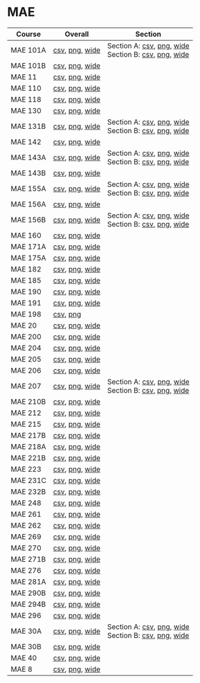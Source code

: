 # MAE

| Course | Overall | Section |
| ------ | ------- | ------- |
| MAE 101A | [csv](https://github.com/UCSD-Historical-Enrollment-Data/2024Winter/blob/main/overall/MAE%20101A.csv), [png](https://raw.githubusercontent.com/UCSD-Historical-Enrollment-Data/2024Winter/main/plot_overall/MAE%20101A.png), [wide](https://raw.githubusercontent.com/UCSD-Historical-Enrollment-Data/2024Winter/main/plot_overall_wide/MAE%20101A.png) | Section A: [csv](https://github.com/UCSD-Historical-Enrollment-Data/2024Winter/blob/main/section/MAE%20101A_A.csv), [png](https://raw.githubusercontent.com/UCSD-Historical-Enrollment-Data/2024Winter/main/plot_section/MAE%20101A_A.png), [wide](https://raw.githubusercontent.com/UCSD-Historical-Enrollment-Data/2024Winter/main/plot_section_wide/MAE%20101A_A.png)<br>Section B: [csv](https://github.com/UCSD-Historical-Enrollment-Data/2024Winter/blob/main/section/MAE%20101A_B.csv), [png](https://raw.githubusercontent.com/UCSD-Historical-Enrollment-Data/2024Winter/main/plot_section/MAE%20101A_B.png), [wide](https://raw.githubusercontent.com/UCSD-Historical-Enrollment-Data/2024Winter/main/plot_section_wide/MAE%20101A_B.png) |
| MAE 101B | [csv](https://github.com/UCSD-Historical-Enrollment-Data/2024Winter/blob/main/overall/MAE%20101B.csv), [png](https://raw.githubusercontent.com/UCSD-Historical-Enrollment-Data/2024Winter/main/plot_overall/MAE%20101B.png), [wide](https://raw.githubusercontent.com/UCSD-Historical-Enrollment-Data/2024Winter/main/plot_overall_wide/MAE%20101B.png) |  |
| MAE 11 | [csv](https://github.com/UCSD-Historical-Enrollment-Data/2024Winter/blob/main/overall/MAE%2011.csv), [png](https://raw.githubusercontent.com/UCSD-Historical-Enrollment-Data/2024Winter/main/plot_overall/MAE%2011.png), [wide](https://raw.githubusercontent.com/UCSD-Historical-Enrollment-Data/2024Winter/main/plot_overall_wide/MAE%2011.png) |  |
| MAE 110 | [csv](https://github.com/UCSD-Historical-Enrollment-Data/2024Winter/blob/main/overall/MAE%20110.csv), [png](https://raw.githubusercontent.com/UCSD-Historical-Enrollment-Data/2024Winter/main/plot_overall/MAE%20110.png), [wide](https://raw.githubusercontent.com/UCSD-Historical-Enrollment-Data/2024Winter/main/plot_overall_wide/MAE%20110.png) |  |
| MAE 118 | [csv](https://github.com/UCSD-Historical-Enrollment-Data/2024Winter/blob/main/overall/MAE%20118.csv), [png](https://raw.githubusercontent.com/UCSD-Historical-Enrollment-Data/2024Winter/main/plot_overall/MAE%20118.png), [wide](https://raw.githubusercontent.com/UCSD-Historical-Enrollment-Data/2024Winter/main/plot_overall_wide/MAE%20118.png) |  |
| MAE 130 | [csv](https://github.com/UCSD-Historical-Enrollment-Data/2024Winter/blob/main/overall/MAE%20130.csv), [png](https://raw.githubusercontent.com/UCSD-Historical-Enrollment-Data/2024Winter/main/plot_overall/MAE%20130.png), [wide](https://raw.githubusercontent.com/UCSD-Historical-Enrollment-Data/2024Winter/main/plot_overall_wide/MAE%20130.png) |  |
| MAE 131B | [csv](https://github.com/UCSD-Historical-Enrollment-Data/2024Winter/blob/main/overall/MAE%20131B.csv), [png](https://raw.githubusercontent.com/UCSD-Historical-Enrollment-Data/2024Winter/main/plot_overall/MAE%20131B.png), [wide](https://raw.githubusercontent.com/UCSD-Historical-Enrollment-Data/2024Winter/main/plot_overall_wide/MAE%20131B.png) | Section A: [csv](https://github.com/UCSD-Historical-Enrollment-Data/2024Winter/blob/main/section/MAE%20131B_A.csv), [png](https://raw.githubusercontent.com/UCSD-Historical-Enrollment-Data/2024Winter/main/plot_section/MAE%20131B_A.png), [wide](https://raw.githubusercontent.com/UCSD-Historical-Enrollment-Data/2024Winter/main/plot_section_wide/MAE%20131B_A.png)<br>Section B: [csv](https://github.com/UCSD-Historical-Enrollment-Data/2024Winter/blob/main/section/MAE%20131B_B.csv), [png](https://raw.githubusercontent.com/UCSD-Historical-Enrollment-Data/2024Winter/main/plot_section/MAE%20131B_B.png), [wide](https://raw.githubusercontent.com/UCSD-Historical-Enrollment-Data/2024Winter/main/plot_section_wide/MAE%20131B_B.png) |
| MAE 142 | [csv](https://github.com/UCSD-Historical-Enrollment-Data/2024Winter/blob/main/overall/MAE%20142.csv), [png](https://raw.githubusercontent.com/UCSD-Historical-Enrollment-Data/2024Winter/main/plot_overall/MAE%20142.png), [wide](https://raw.githubusercontent.com/UCSD-Historical-Enrollment-Data/2024Winter/main/plot_overall_wide/MAE%20142.png) |  |
| MAE 143A | [csv](https://github.com/UCSD-Historical-Enrollment-Data/2024Winter/blob/main/overall/MAE%20143A.csv), [png](https://raw.githubusercontent.com/UCSD-Historical-Enrollment-Data/2024Winter/main/plot_overall/MAE%20143A.png), [wide](https://raw.githubusercontent.com/UCSD-Historical-Enrollment-Data/2024Winter/main/plot_overall_wide/MAE%20143A.png) | Section A: [csv](https://github.com/UCSD-Historical-Enrollment-Data/2024Winter/blob/main/section/MAE%20143A_A.csv), [png](https://raw.githubusercontent.com/UCSD-Historical-Enrollment-Data/2024Winter/main/plot_section/MAE%20143A_A.png), [wide](https://raw.githubusercontent.com/UCSD-Historical-Enrollment-Data/2024Winter/main/plot_section_wide/MAE%20143A_A.png)<br>Section B: [csv](https://github.com/UCSD-Historical-Enrollment-Data/2024Winter/blob/main/section/MAE%20143A_B.csv), [png](https://raw.githubusercontent.com/UCSD-Historical-Enrollment-Data/2024Winter/main/plot_section/MAE%20143A_B.png), [wide](https://raw.githubusercontent.com/UCSD-Historical-Enrollment-Data/2024Winter/main/plot_section_wide/MAE%20143A_B.png) |
| MAE 143B | [csv](https://github.com/UCSD-Historical-Enrollment-Data/2024Winter/blob/main/overall/MAE%20143B.csv), [png](https://raw.githubusercontent.com/UCSD-Historical-Enrollment-Data/2024Winter/main/plot_overall/MAE%20143B.png), [wide](https://raw.githubusercontent.com/UCSD-Historical-Enrollment-Data/2024Winter/main/plot_overall_wide/MAE%20143B.png) |  |
| MAE 155A | [csv](https://github.com/UCSD-Historical-Enrollment-Data/2024Winter/blob/main/overall/MAE%20155A.csv), [png](https://raw.githubusercontent.com/UCSD-Historical-Enrollment-Data/2024Winter/main/plot_overall/MAE%20155A.png), [wide](https://raw.githubusercontent.com/UCSD-Historical-Enrollment-Data/2024Winter/main/plot_overall_wide/MAE%20155A.png) | Section A: [csv](https://github.com/UCSD-Historical-Enrollment-Data/2024Winter/blob/main/section/MAE%20155A_A.csv), [png](https://raw.githubusercontent.com/UCSD-Historical-Enrollment-Data/2024Winter/main/plot_section/MAE%20155A_A.png), [wide](https://raw.githubusercontent.com/UCSD-Historical-Enrollment-Data/2024Winter/main/plot_section_wide/MAE%20155A_A.png)<br>Section B: [csv](https://github.com/UCSD-Historical-Enrollment-Data/2024Winter/blob/main/section/MAE%20155A_B.csv), [png](https://raw.githubusercontent.com/UCSD-Historical-Enrollment-Data/2024Winter/main/plot_section/MAE%20155A_B.png), [wide](https://raw.githubusercontent.com/UCSD-Historical-Enrollment-Data/2024Winter/main/plot_section_wide/MAE%20155A_B.png) |
| MAE 156A | [csv](https://github.com/UCSD-Historical-Enrollment-Data/2024Winter/blob/main/overall/MAE%20156A.csv), [png](https://raw.githubusercontent.com/UCSD-Historical-Enrollment-Data/2024Winter/main/plot_overall/MAE%20156A.png), [wide](https://raw.githubusercontent.com/UCSD-Historical-Enrollment-Data/2024Winter/main/plot_overall_wide/MAE%20156A.png) |  |
| MAE 156B | [csv](https://github.com/UCSD-Historical-Enrollment-Data/2024Winter/blob/main/overall/MAE%20156B.csv), [png](https://raw.githubusercontent.com/UCSD-Historical-Enrollment-Data/2024Winter/main/plot_overall/MAE%20156B.png), [wide](https://raw.githubusercontent.com/UCSD-Historical-Enrollment-Data/2024Winter/main/plot_overall_wide/MAE%20156B.png) | Section A: [csv](https://github.com/UCSD-Historical-Enrollment-Data/2024Winter/blob/main/section/MAE%20156B_A.csv), [png](https://raw.githubusercontent.com/UCSD-Historical-Enrollment-Data/2024Winter/main/plot_section/MAE%20156B_A.png), [wide](https://raw.githubusercontent.com/UCSD-Historical-Enrollment-Data/2024Winter/main/plot_section_wide/MAE%20156B_A.png)<br>Section B: [csv](https://github.com/UCSD-Historical-Enrollment-Data/2024Winter/blob/main/section/MAE%20156B_B.csv), [png](https://raw.githubusercontent.com/UCSD-Historical-Enrollment-Data/2024Winter/main/plot_section/MAE%20156B_B.png), [wide](https://raw.githubusercontent.com/UCSD-Historical-Enrollment-Data/2024Winter/main/plot_section_wide/MAE%20156B_B.png) |
| MAE 160 | [csv](https://github.com/UCSD-Historical-Enrollment-Data/2024Winter/blob/main/overall/MAE%20160.csv), [png](https://raw.githubusercontent.com/UCSD-Historical-Enrollment-Data/2024Winter/main/plot_overall/MAE%20160.png), [wide](https://raw.githubusercontent.com/UCSD-Historical-Enrollment-Data/2024Winter/main/plot_overall_wide/MAE%20160.png) |  |
| MAE 171A | [csv](https://github.com/UCSD-Historical-Enrollment-Data/2024Winter/blob/main/overall/MAE%20171A.csv), [png](https://raw.githubusercontent.com/UCSD-Historical-Enrollment-Data/2024Winter/main/plot_overall/MAE%20171A.png), [wide](https://raw.githubusercontent.com/UCSD-Historical-Enrollment-Data/2024Winter/main/plot_overall_wide/MAE%20171A.png) |  |
| MAE 175A | [csv](https://github.com/UCSD-Historical-Enrollment-Data/2024Winter/blob/main/overall/MAE%20175A.csv), [png](https://raw.githubusercontent.com/UCSD-Historical-Enrollment-Data/2024Winter/main/plot_overall/MAE%20175A.png), [wide](https://raw.githubusercontent.com/UCSD-Historical-Enrollment-Data/2024Winter/main/plot_overall_wide/MAE%20175A.png) |  |
| MAE 182 | [csv](https://github.com/UCSD-Historical-Enrollment-Data/2024Winter/blob/main/overall/MAE%20182.csv), [png](https://raw.githubusercontent.com/UCSD-Historical-Enrollment-Data/2024Winter/main/plot_overall/MAE%20182.png), [wide](https://raw.githubusercontent.com/UCSD-Historical-Enrollment-Data/2024Winter/main/plot_overall_wide/MAE%20182.png) |  |
| MAE 185 | [csv](https://github.com/UCSD-Historical-Enrollment-Data/2024Winter/blob/main/overall/MAE%20185.csv), [png](https://raw.githubusercontent.com/UCSD-Historical-Enrollment-Data/2024Winter/main/plot_overall/MAE%20185.png), [wide](https://raw.githubusercontent.com/UCSD-Historical-Enrollment-Data/2024Winter/main/plot_overall_wide/MAE%20185.png) |  |
| MAE 190 | [csv](https://github.com/UCSD-Historical-Enrollment-Data/2024Winter/blob/main/overall/MAE%20190.csv), [png](https://raw.githubusercontent.com/UCSD-Historical-Enrollment-Data/2024Winter/main/plot_overall/MAE%20190.png), [wide](https://raw.githubusercontent.com/UCSD-Historical-Enrollment-Data/2024Winter/main/plot_overall_wide/MAE%20190.png) |  |
| MAE 191 | [csv](https://github.com/UCSD-Historical-Enrollment-Data/2024Winter/blob/main/overall/MAE%20191.csv), [png](https://raw.githubusercontent.com/UCSD-Historical-Enrollment-Data/2024Winter/main/plot_overall/MAE%20191.png), [wide](https://raw.githubusercontent.com/UCSD-Historical-Enrollment-Data/2024Winter/main/plot_overall_wide/MAE%20191.png) |  |
| MAE 198 | [csv](https://github.com/UCSD-Historical-Enrollment-Data/2024Winter/blob/main/overall/MAE%20198.csv), [png](https://raw.githubusercontent.com/UCSD-Historical-Enrollment-Data/2024Winter/main/plot_overall/MAE%20198.png) |  |
| MAE 20 | [csv](https://github.com/UCSD-Historical-Enrollment-Data/2024Winter/blob/main/overall/MAE%2020.csv), [png](https://raw.githubusercontent.com/UCSD-Historical-Enrollment-Data/2024Winter/main/plot_overall/MAE%2020.png), [wide](https://raw.githubusercontent.com/UCSD-Historical-Enrollment-Data/2024Winter/main/plot_overall_wide/MAE%2020.png) |  |
| MAE 200 | [csv](https://github.com/UCSD-Historical-Enrollment-Data/2024Winter/blob/main/overall/MAE%20200.csv), [png](https://raw.githubusercontent.com/UCSD-Historical-Enrollment-Data/2024Winter/main/plot_overall/MAE%20200.png), [wide](https://raw.githubusercontent.com/UCSD-Historical-Enrollment-Data/2024Winter/main/plot_overall_wide/MAE%20200.png) |  |
| MAE 204 | [csv](https://github.com/UCSD-Historical-Enrollment-Data/2024Winter/blob/main/overall/MAE%20204.csv), [png](https://raw.githubusercontent.com/UCSD-Historical-Enrollment-Data/2024Winter/main/plot_overall/MAE%20204.png), [wide](https://raw.githubusercontent.com/UCSD-Historical-Enrollment-Data/2024Winter/main/plot_overall_wide/MAE%20204.png) |  |
| MAE 205 | [csv](https://github.com/UCSD-Historical-Enrollment-Data/2024Winter/blob/main/overall/MAE%20205.csv), [png](https://raw.githubusercontent.com/UCSD-Historical-Enrollment-Data/2024Winter/main/plot_overall/MAE%20205.png), [wide](https://raw.githubusercontent.com/UCSD-Historical-Enrollment-Data/2024Winter/main/plot_overall_wide/MAE%20205.png) |  |
| MAE 206 | [csv](https://github.com/UCSD-Historical-Enrollment-Data/2024Winter/blob/main/overall/MAE%20206.csv), [png](https://raw.githubusercontent.com/UCSD-Historical-Enrollment-Data/2024Winter/main/plot_overall/MAE%20206.png), [wide](https://raw.githubusercontent.com/UCSD-Historical-Enrollment-Data/2024Winter/main/plot_overall_wide/MAE%20206.png) |  |
| MAE 207 | [csv](https://github.com/UCSD-Historical-Enrollment-Data/2024Winter/blob/main/overall/MAE%20207.csv), [png](https://raw.githubusercontent.com/UCSD-Historical-Enrollment-Data/2024Winter/main/plot_overall/MAE%20207.png), [wide](https://raw.githubusercontent.com/UCSD-Historical-Enrollment-Data/2024Winter/main/plot_overall_wide/MAE%20207.png) | Section A: [csv](https://github.com/UCSD-Historical-Enrollment-Data/2024Winter/blob/main/section/MAE%20207_A.csv), [png](https://raw.githubusercontent.com/UCSD-Historical-Enrollment-Data/2024Winter/main/plot_section/MAE%20207_A.png), [wide](https://raw.githubusercontent.com/UCSD-Historical-Enrollment-Data/2024Winter/main/plot_section_wide/MAE%20207_A.png)<br>Section B: [csv](https://github.com/UCSD-Historical-Enrollment-Data/2024Winter/blob/main/section/MAE%20207_B.csv), [png](https://raw.githubusercontent.com/UCSD-Historical-Enrollment-Data/2024Winter/main/plot_section/MAE%20207_B.png), [wide](https://raw.githubusercontent.com/UCSD-Historical-Enrollment-Data/2024Winter/main/plot_section_wide/MAE%20207_B.png) |
| MAE 210B | [csv](https://github.com/UCSD-Historical-Enrollment-Data/2024Winter/blob/main/overall/MAE%20210B.csv), [png](https://raw.githubusercontent.com/UCSD-Historical-Enrollment-Data/2024Winter/main/plot_overall/MAE%20210B.png), [wide](https://raw.githubusercontent.com/UCSD-Historical-Enrollment-Data/2024Winter/main/plot_overall_wide/MAE%20210B.png) |  |
| MAE 212 | [csv](https://github.com/UCSD-Historical-Enrollment-Data/2024Winter/blob/main/overall/MAE%20212.csv), [png](https://raw.githubusercontent.com/UCSD-Historical-Enrollment-Data/2024Winter/main/plot_overall/MAE%20212.png), [wide](https://raw.githubusercontent.com/UCSD-Historical-Enrollment-Data/2024Winter/main/plot_overall_wide/MAE%20212.png) |  |
| MAE 215 | [csv](https://github.com/UCSD-Historical-Enrollment-Data/2024Winter/blob/main/overall/MAE%20215.csv), [png](https://raw.githubusercontent.com/UCSD-Historical-Enrollment-Data/2024Winter/main/plot_overall/MAE%20215.png), [wide](https://raw.githubusercontent.com/UCSD-Historical-Enrollment-Data/2024Winter/main/plot_overall_wide/MAE%20215.png) |  |
| MAE 217B | [csv](https://github.com/UCSD-Historical-Enrollment-Data/2024Winter/blob/main/overall/MAE%20217B.csv), [png](https://raw.githubusercontent.com/UCSD-Historical-Enrollment-Data/2024Winter/main/plot_overall/MAE%20217B.png), [wide](https://raw.githubusercontent.com/UCSD-Historical-Enrollment-Data/2024Winter/main/plot_overall_wide/MAE%20217B.png) |  |
| MAE 218A | [csv](https://github.com/UCSD-Historical-Enrollment-Data/2024Winter/blob/main/overall/MAE%20218A.csv), [png](https://raw.githubusercontent.com/UCSD-Historical-Enrollment-Data/2024Winter/main/plot_overall/MAE%20218A.png), [wide](https://raw.githubusercontent.com/UCSD-Historical-Enrollment-Data/2024Winter/main/plot_overall_wide/MAE%20218A.png) |  |
| MAE 221B | [csv](https://github.com/UCSD-Historical-Enrollment-Data/2024Winter/blob/main/overall/MAE%20221B.csv), [png](https://raw.githubusercontent.com/UCSD-Historical-Enrollment-Data/2024Winter/main/plot_overall/MAE%20221B.png), [wide](https://raw.githubusercontent.com/UCSD-Historical-Enrollment-Data/2024Winter/main/plot_overall_wide/MAE%20221B.png) |  |
| MAE 223 | [csv](https://github.com/UCSD-Historical-Enrollment-Data/2024Winter/blob/main/overall/MAE%20223.csv), [png](https://raw.githubusercontent.com/UCSD-Historical-Enrollment-Data/2024Winter/main/plot_overall/MAE%20223.png), [wide](https://raw.githubusercontent.com/UCSD-Historical-Enrollment-Data/2024Winter/main/plot_overall_wide/MAE%20223.png) |  |
| MAE 231C | [csv](https://github.com/UCSD-Historical-Enrollment-Data/2024Winter/blob/main/overall/MAE%20231C.csv), [png](https://raw.githubusercontent.com/UCSD-Historical-Enrollment-Data/2024Winter/main/plot_overall/MAE%20231C.png), [wide](https://raw.githubusercontent.com/UCSD-Historical-Enrollment-Data/2024Winter/main/plot_overall_wide/MAE%20231C.png) |  |
| MAE 232B | [csv](https://github.com/UCSD-Historical-Enrollment-Data/2024Winter/blob/main/overall/MAE%20232B.csv), [png](https://raw.githubusercontent.com/UCSD-Historical-Enrollment-Data/2024Winter/main/plot_overall/MAE%20232B.png), [wide](https://raw.githubusercontent.com/UCSD-Historical-Enrollment-Data/2024Winter/main/plot_overall_wide/MAE%20232B.png) |  |
| MAE 248 | [csv](https://github.com/UCSD-Historical-Enrollment-Data/2024Winter/blob/main/overall/MAE%20248.csv), [png](https://raw.githubusercontent.com/UCSD-Historical-Enrollment-Data/2024Winter/main/plot_overall/MAE%20248.png), [wide](https://raw.githubusercontent.com/UCSD-Historical-Enrollment-Data/2024Winter/main/plot_overall_wide/MAE%20248.png) |  |
| MAE 261 | [csv](https://github.com/UCSD-Historical-Enrollment-Data/2024Winter/blob/main/overall/MAE%20261.csv), [png](https://raw.githubusercontent.com/UCSD-Historical-Enrollment-Data/2024Winter/main/plot_overall/MAE%20261.png), [wide](https://raw.githubusercontent.com/UCSD-Historical-Enrollment-Data/2024Winter/main/plot_overall_wide/MAE%20261.png) |  |
| MAE 262 | [csv](https://github.com/UCSD-Historical-Enrollment-Data/2024Winter/blob/main/overall/MAE%20262.csv), [png](https://raw.githubusercontent.com/UCSD-Historical-Enrollment-Data/2024Winter/main/plot_overall/MAE%20262.png), [wide](https://raw.githubusercontent.com/UCSD-Historical-Enrollment-Data/2024Winter/main/plot_overall_wide/MAE%20262.png) |  |
| MAE 269 | [csv](https://github.com/UCSD-Historical-Enrollment-Data/2024Winter/blob/main/overall/MAE%20269.csv), [png](https://raw.githubusercontent.com/UCSD-Historical-Enrollment-Data/2024Winter/main/plot_overall/MAE%20269.png), [wide](https://raw.githubusercontent.com/UCSD-Historical-Enrollment-Data/2024Winter/main/plot_overall_wide/MAE%20269.png) |  |
| MAE 270 | [csv](https://github.com/UCSD-Historical-Enrollment-Data/2024Winter/blob/main/overall/MAE%20270.csv), [png](https://raw.githubusercontent.com/UCSD-Historical-Enrollment-Data/2024Winter/main/plot_overall/MAE%20270.png), [wide](https://raw.githubusercontent.com/UCSD-Historical-Enrollment-Data/2024Winter/main/plot_overall_wide/MAE%20270.png) |  |
| MAE 271B | [csv](https://github.com/UCSD-Historical-Enrollment-Data/2024Winter/blob/main/overall/MAE%20271B.csv), [png](https://raw.githubusercontent.com/UCSD-Historical-Enrollment-Data/2024Winter/main/plot_overall/MAE%20271B.png), [wide](https://raw.githubusercontent.com/UCSD-Historical-Enrollment-Data/2024Winter/main/plot_overall_wide/MAE%20271B.png) |  |
| MAE 276 | [csv](https://github.com/UCSD-Historical-Enrollment-Data/2024Winter/blob/main/overall/MAE%20276.csv), [png](https://raw.githubusercontent.com/UCSD-Historical-Enrollment-Data/2024Winter/main/plot_overall/MAE%20276.png), [wide](https://raw.githubusercontent.com/UCSD-Historical-Enrollment-Data/2024Winter/main/plot_overall_wide/MAE%20276.png) |  |
| MAE 281A | [csv](https://github.com/UCSD-Historical-Enrollment-Data/2024Winter/blob/main/overall/MAE%20281A.csv), [png](https://raw.githubusercontent.com/UCSD-Historical-Enrollment-Data/2024Winter/main/plot_overall/MAE%20281A.png), [wide](https://raw.githubusercontent.com/UCSD-Historical-Enrollment-Data/2024Winter/main/plot_overall_wide/MAE%20281A.png) |  |
| MAE 290B | [csv](https://github.com/UCSD-Historical-Enrollment-Data/2024Winter/blob/main/overall/MAE%20290B.csv), [png](https://raw.githubusercontent.com/UCSD-Historical-Enrollment-Data/2024Winter/main/plot_overall/MAE%20290B.png), [wide](https://raw.githubusercontent.com/UCSD-Historical-Enrollment-Data/2024Winter/main/plot_overall_wide/MAE%20290B.png) |  |
| MAE 294B | [csv](https://github.com/UCSD-Historical-Enrollment-Data/2024Winter/blob/main/overall/MAE%20294B.csv), [png](https://raw.githubusercontent.com/UCSD-Historical-Enrollment-Data/2024Winter/main/plot_overall/MAE%20294B.png), [wide](https://raw.githubusercontent.com/UCSD-Historical-Enrollment-Data/2024Winter/main/plot_overall_wide/MAE%20294B.png) |  |
| MAE 296 | [csv](https://github.com/UCSD-Historical-Enrollment-Data/2024Winter/blob/main/overall/MAE%20296.csv), [png](https://raw.githubusercontent.com/UCSD-Historical-Enrollment-Data/2024Winter/main/plot_overall/MAE%20296.png), [wide](https://raw.githubusercontent.com/UCSD-Historical-Enrollment-Data/2024Winter/main/plot_overall_wide/MAE%20296.png) |  |
| MAE 30A | [csv](https://github.com/UCSD-Historical-Enrollment-Data/2024Winter/blob/main/overall/MAE%2030A.csv), [png](https://raw.githubusercontent.com/UCSD-Historical-Enrollment-Data/2024Winter/main/plot_overall/MAE%2030A.png), [wide](https://raw.githubusercontent.com/UCSD-Historical-Enrollment-Data/2024Winter/main/plot_overall_wide/MAE%2030A.png) | Section A: [csv](https://github.com/UCSD-Historical-Enrollment-Data/2024Winter/blob/main/section/MAE%2030A_A.csv), [png](https://raw.githubusercontent.com/UCSD-Historical-Enrollment-Data/2024Winter/main/plot_section/MAE%2030A_A.png), [wide](https://raw.githubusercontent.com/UCSD-Historical-Enrollment-Data/2024Winter/main/plot_section_wide/MAE%2030A_A.png)<br>Section B: [csv](https://github.com/UCSD-Historical-Enrollment-Data/2024Winter/blob/main/section/MAE%2030A_B.csv), [png](https://raw.githubusercontent.com/UCSD-Historical-Enrollment-Data/2024Winter/main/plot_section/MAE%2030A_B.png), [wide](https://raw.githubusercontent.com/UCSD-Historical-Enrollment-Data/2024Winter/main/plot_section_wide/MAE%2030A_B.png) |
| MAE 30B | [csv](https://github.com/UCSD-Historical-Enrollment-Data/2024Winter/blob/main/overall/MAE%2030B.csv), [png](https://raw.githubusercontent.com/UCSD-Historical-Enrollment-Data/2024Winter/main/plot_overall/MAE%2030B.png), [wide](https://raw.githubusercontent.com/UCSD-Historical-Enrollment-Data/2024Winter/main/plot_overall_wide/MAE%2030B.png) |  |
| MAE 40 | [csv](https://github.com/UCSD-Historical-Enrollment-Data/2024Winter/blob/main/overall/MAE%2040.csv), [png](https://raw.githubusercontent.com/UCSD-Historical-Enrollment-Data/2024Winter/main/plot_overall/MAE%2040.png), [wide](https://raw.githubusercontent.com/UCSD-Historical-Enrollment-Data/2024Winter/main/plot_overall_wide/MAE%2040.png) |  |
| MAE 8 | [csv](https://github.com/UCSD-Historical-Enrollment-Data/2024Winter/blob/main/overall/MAE%208.csv), [png](https://raw.githubusercontent.com/UCSD-Historical-Enrollment-Data/2024Winter/main/plot_overall/MAE%208.png), [wide](https://raw.githubusercontent.com/UCSD-Historical-Enrollment-Data/2024Winter/main/plot_overall_wide/MAE%208.png) |  |
